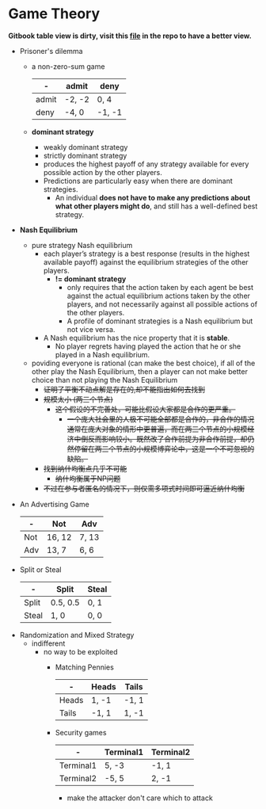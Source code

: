# Game Theory

__Gitbook table view is dirty, visit this [file](https://github.com/ChrisLinn/comp90054-cheat/blob/master/12.GameTheory.md) in the repo to have a better view.__

+ Prisoner's dilemma
    * a non-zero-sum game

        | - | admit | deny |
        | - | - | - |
        | admit | -2, -2 | 0, 4 |
        | deny | -4, 0 | -1, -1 |

    * __dominant strategy__
        - weakly dominant strategy
        - strictly dominant strategy 
        - produces the highest payoff of any strategy available for every possible action by the other players.
        - Predictions are particularly easy when there are dominant strategies.
            + An individual __does not have to make any predictions about what other players might do__, and still has a well-defined best strategy.
+ __Nash Equilibrium__
    * pure strategy Nash equilibrium
        - each player’s strategy is a best response (results in the highest available payoff) against the equilibrium strategies of the other players.
            + __!= dominant strategy__
                * only requires that the action taken by each agent be best against the actual equilibrium actions taken by the other players, and not necessarily against all possible actions of the other players.
                * A profile of dominant strategies is a Nash equilibrium but not vice versa.
        - A Nash equilibrium has the nice property that it is __stable__.
            + No player regrets having played the action that he or she played in a Nash equilibrium.
    * poviding everyone is rational (can make the best choice), if all of the other play the Nash Equilibrium, then a player can not make better choice than not playing the Nash Equilibrium
        - ~~证明了平衡不动点解是存在的,却不能指出如何去找到~~
        - ~~规模太小 (两三个节点)~~
            + ~~这个假设的不完善处，可能比假设大家都是合作的更严重。~~
                * ~~一个庞大社会里的人极不可能全部都是合作的，非合作的情况通常在庞大对象的情形中更普遍，而在两三个节点的小规模经济中倒反而影响较小。既然改了合作前提为非合作前提，却仍然停留在两三个节点的小规模博弈论中，这是一个不可忽视的缺陷。~~
        - ~~找到纳什均衡点几乎不可能~~
            + ~~纳什均衡属于NP问题~~
        - ~~不过在参与者匿名的情况下，则仅需多项式时间即可逼近纳什均衡~~
+ An Advertising Game

    | - | Not | Adv |
    | - | - | - |
    | Not | 16, 12 | 7, 13 |
    | Adv | 13, 7 | 6, 6 |

+ Split or Steal

    | - | Split | Steal |
    | - | - | - |
    | Split | 0.5, 0.5 | 0, 1 |
    | Steal | 1, 0 | 0, 0 |


*  Randomization and Mixed Strategy
    + indifferent
        * no way to be exploited
            + Matching Pennies

                | - | Heads | Tails |
                | - | - | - |
                | Heads | 1, -1 | -1, 1 |
                | Tails | -1, 1 | 1, -1 |


            + Security games

                | - | Terminal1 | Terminal2 |
                | - | - | - |
                | Terminal1 | 5, -3 | -1, 1 |
                | Terminal2 | -5, 5 | 2, -1 |

                + make the attacker don't care which to attack